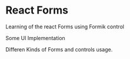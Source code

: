 # React Forms
Learning of the react Forms using Formik control

Some UI Implementation

Differen Kinds of Forms and controls usage.
